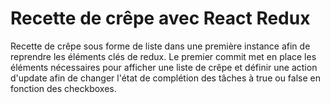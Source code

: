 # Recette de crêpe avec React Redux

Recette de crêpe sous forme de liste dans une première instance afin de reprendre les éléments clés de redux. Le premier commit met en place les éléments nécessaires pour afficher une liste de crêpe et définir une action d'update afin de changer l'état de complétion des tâches à true ou false en fonction des checkboxes. 